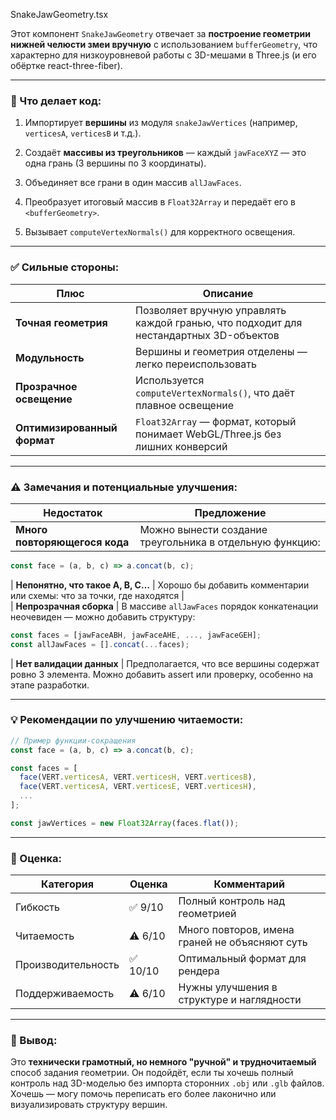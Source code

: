 SnakeJawGeometry.tsx

Этот компонент `SnakeJawGeometry` отвечает за **построение геометрии нижней челюсти змеи вручную** с использованием `bufferGeometry`, что характерно для низкоуровневой работы с 3D-мешами в Three.js (и его обёртке react-three-fiber).

---

### 📘 Что делает код:

1. Импортирует **вершины** из модуля `snakeJawVertices` (например, `verticesA`, `verticesB` и т.д.).
    
2. Создаёт **массивы из треугольников** — каждый `jawFaceXYZ` — это одна грань (3 вершины по 3 координаты).
    
3. Объединяет все грани в один массив `allJawFaces`.
    
4. Преобразует итоговый массив в `Float32Array` и передаёт его в `<bufferGeometry>`.
    
5. Вызывает `computeVertexNormals()` для корректного освещения.
    

---

### ✅ Сильные стороны:

|Плюс|Описание|
|---|---|
|**Точная геометрия**|Позволяет вручную управлять каждой гранью, что подходит для нестандартных 3D-объектов|
|**Модульность**|Вершины и геометрия отделены — легко переиспользовать|
|**Прозрачное освещение**|Используется `computeVertexNormals()`, что даёт плавное освещение|
|**Оптимизированный формат**|`Float32Array` — формат, который понимает WebGL/Three.js без лишних конверсий|

---

### ⚠️ Замечания и потенциальные улучшения:

|Недостаток|Предложение|
|---|---|
|**Много повторяющегося кода**|Можно вынести создание треугольника в отдельную функцию:|

```js
const face = (a, b, c) => a.concat(b, c);
```

| **Непонятно, что такое A, B, C…** | Хорошо бы добавить комментарии или схемы: что за точки, где находятся |  
| **Непрозрачная сборка** | В массиве `allJawFaces` порядок конкатенации неочевиден — можно добавить структуру:

```js
const faces = [jawFaceABH, jawFaceAHE, ..., jawFaceGEH];
const allJawFaces = [].concat(...faces);
```

| **Нет валидации данных** | Предполагается, что все вершины содержат ровно 3 элемента. Можно добавить assert или проверку, особенно на этапе разработки.

---

### 💡 Рекомендации по улучшению читаемости:

```ts
// Пример функции-сокращения
const face = (a, b, c) => a.concat(b, c);

const faces = [
  face(VERT.verticesA, VERT.verticesH, VERT.verticesB),
  face(VERT.verticesA, VERT.verticesE, VERT.verticesH),
  ...
];

const jawVertices = new Float32Array(faces.flat());
```

---

### 🧠 Оценка:

|Категория|Оценка|Комментарий|
|---|---|---|
|Гибкость|✅ 9/10|Полный контроль над геометрией|
|Читаемость|⚠️ 6/10|Много повторов, имена граней не объясняют суть|
|Производительность|✅ 10/10|Оптимальный формат для рендера|
|Поддерживаемость|⚠️ 6/10|Нужны улучшения в структуре и наглядности|

---

### 🧱 Вывод:

Это **технически грамотный, но немного "ручной" и трудночитаемый** способ задания геометрии. Он подойдёт, если ты хочешь полный контроль над 3D-моделью без импорта сторонних `.obj` или `.glb` файлов. Хочешь — могу помочь переписать его более лаконично или визуализировать структуру вершин.